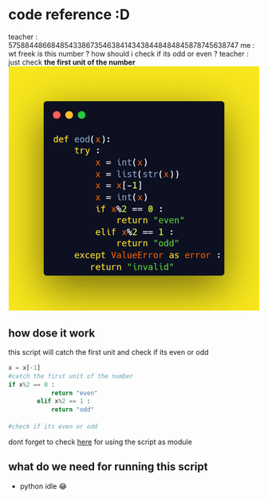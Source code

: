 # code reference :D
teacher : 575884486684854338673546384143438448484845878745638747
me : wt freek is this number ? how should i check if its odd or even ?
teacher : just check **the first unit of the number**
![code](https://raw.githubusercontent.com/amirsamgoharpay/even-or-odd/main/carbon%20(1).png)
## how dose it work 
this script will catch the first unit and check if its even or odd
```python
x = x[-1]
#catch the first unit of the number
if x%2 == 0 :
            return "even"
        elif x%2 == 1 :
            return "odd"

#check if its even or odd
```
dont forget to check [here](https://github.com/amirsamgoharpay/even-or-odd/blob/main/htuam.py) for using the script as module

## what do we need for running this script 
- python idle 😂
